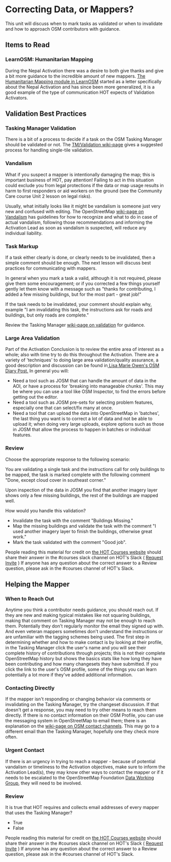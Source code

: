 # Correcting Data, or Mappers?

This unit will discuss when to mark tasks as validated or when to invalidate and how to approach OSM contributors with guidance.

## Items to Read

### LearnOSM: Humanitarian Mapping

During the Nepal Activation there was a desire to both give thanks and give a bit more guidance to the incredible amount of new mappers. [The Humanitarian Mapping module in LearnOSM](http://learnosm.org/en/coordination/humanitarian/) started as a letter specifically about the Nepal Activation and has since been more generalized, it is a good example of the type of communication HOT expects of Validation Activators.

## Validation Best Practices

### Tasking Manager Validation

There is a bit of a process to decide if a task on the OSM Tasking Manager should be validated or not. The [TM/Validation wiki-page](http://wiki.openstreetmap.org/wiki/OSM_Tasking_Manager/Validating_data) gives a suggested process for handling single-tile validation.

### Vandalism

What if you suspect a mapper is intentionally damaging the map; this is important business of HOT, pay attention! Failing to act in this situation could exclude you from legal protections if the data or map usage results in harm to first responders or aid workers on the ground \(see the Community Care course Unit 2 lesson on legal risks\).

Usually, what initially looks like it might be vandalism is someone just very new and confused with editing. The OpenStreetMap [wiki-page on Vandalism](http://wiki.openstreetmap.org/wiki/Vandalism) has guidelines for how to recognize and what to do in case of actual vandalism, following those recommendations and informing the Activation Lead as soon as vandalism is suspected, will reduce any individual liability.

### Task Markup

If a task either clearly is done, or clearly needs to be invalidated, then a simple comment should be enough. The next lesson will discuss best practices for communicating with mappers.

In general when you mark a task a valid, although it is not required, please give them some encouragement; or if you corrected a few things yourself gently let them know with a message such as "thanks for contributing, I added a few missing buildings, but for the most part - great job!"

If the task needs to be invalidated, your comment should explain why, example "I am invalidating this task, the instructions ask for roads and buildings, but only roads are complete."

Review the Tasking Manager [wiki-page on validation](http://wiki.openstreetmap.org/wiki/OSM_Tasking_Manager/Validating_data) for guidance.

### Large Area Validation

Part of the Activation Conclusion is to review the entire area of interest as a whole; also with time try to do this throughout the Activation. There are a variety of 'techniques' to doing large area validation/quality assurance, a good description and discussion can be found in[ Lisa Marie Owen's OSM Diary Post.](http://www.openstreetmap.org/user/Lisa%20Marie%20Owen/diary/35522) In general you will:

* Need a tool such as JOSM that can handle the amount of data in the AOI, or have a process for 'breaking into manageable chunks'. This may be where you can use a tool like OSM Inspector, to find the errors before getting out the editor.
* Need a tool such as JOSM pre-sets for selecting problem features, especially one that can select/fix many at once.
* Need a tool that can upload the data into OpenStreetMap in 'batches', the last thing you want is to correct a lot of data and not be able to upload it; when doing very large uploads, explore options such as those in JOSM that allow the process to happen in batches or individual features.

### Review

Choose the appropriate response to the following scenario:

You are validating a single task and the instructions call for only buildings to be mapped, the task is marked complete with the following comment "Done, except cloud cover in southeast corner."

Upon inspection of the data in JOSM you find that another imagery layer shows only a few missing buildings, the rest of the buildings are mapped well.

How would you handle this validation?

* Invalidate the task with the comment "Buildings Missing."
* Map the missing buildings and validate the task with the comment "I used another imagery layer to finish the buildings, otherwise great work."
* Mark the task validated with the comment "Good job".

People reading this material for credit on [the HOT Courses website](http://courses.hotosm.org/) should share their answer in the \#courses slack channel on HOT's Slack \( [Request Invite](http://slack.hotosm.org) \) If anyone has any question about the correct answer to a Review question, please ask in the \#courses channel of HOT's Slack.

## Helping the Mapper

### When to Reach Out

Anytime you think a contributor needs guidance, you should reach out. If they are new and making typical mistakes like not squaring buildings, making that comment on Tasking Manager may not be enough to reach them. Potentially they don't regularly monitor the email they signed up with. And even veteran mappers sometimes don't understand the instructions or are unfamiliar with the tagging schemes being used. The first step in determining whether and how to make contact is by looking at their profile, in the Tasking Manager click the user's name and you will see their complete history of contributions through projects; this is not their complete OpenStreetMap history but shows the basics stats like how long they have been contributing and how many changesets they have submitted. If you click the link to the user's OSM profile, some of the things you can learn potentially a lot more if they've added additional information.

### Contacting Directly

If the mapper isn't responding or changing behavior via comments or invalidating on the Tasking Manager, try the changeset discussion. If that doesn't get a response, you may need to try other means to reach them directly. If there is no contact information on their OSM Profile, you can use the messaging system in OpenStreetMap to email them; there is an explanation on the [wiki-page on OSM contact channels](http://wiki.openstreetmap.org/wiki/Contact_channels#Contact_a_single_mapper). This may go to a different email than the Tasking Manager, hopefully one they check more often.

### Urgent Contact

If there is an urgency in trying to reach a mapper - because of potential vandalism or timeliness to the Activation objectives, make sure to inform the Activation Lead\(s\), they may know other ways to contact the mapper or if it needs to be escalated to the OpenStreetMap Foundation [Data Working Group](https://wiki.osmfoundation.org/wiki/Data_Working_Group), they will need to be involved.

### Review

It is true that HOT requires and collects email addresses of every mapper that uses the Tasking Manager?

* True
* False

People reading this material for credit on [the HOT Courses website](http://courses.hotosm.org/) should share their answer in the \#courses slack channel on HOT's Slack \( [Request Invite](http://slack.hotosm.org) \) If anyone has any question about the correct answer to a Review question, please ask in the \#courses channel of HOT's Slack.

